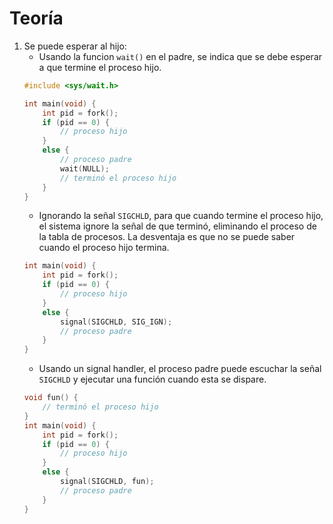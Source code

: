 # Teoría

1. Se puede esperar al hijo:
    * Usando la funcion `wait()` en el padre, se indica que se debe esperar a que termine el proceso hijo. 
    ```c
    #include <sys/wait.h>

	int main(void) {
		int pid = fork();
		if (pid == 0) {
			// proceso hijo
		}
		else {
			// proceso padre
			wait(NULL);
			// terminó el proceso hijo
		}
	}
    ```
    * Ignorando la señal `SIGCHLD`, para que cuando termine el proceso hijo, el sistema ignore la señal de que terminó, eliminando el proceso de la tabla de procesos. La desventaja es que no se puede saber cuando el proceso hijo termina.
    ```c
    int main(void) {
		int pid = fork();
		if (pid == 0) {
			// proceso hijo
		}
		else {
			signal(SIGCHLD, SIG_IGN);
			// proceso padre
		}
	}
    ```
    * Usando un signal handler, el proceso padre puede escuchar la señal `SIGCHLD` y ejecutar una función cuando esta se dispare.
    ```c
    void fun() {
        // terminó el proceso hijo
    }
    int main(void) {
		int pid = fork();
		if (pid == 0) {
			// proceso hijo
		}
		else {
			signal(SIGCHLD, fun);
			// proceso padre
		}
	}
    ```
